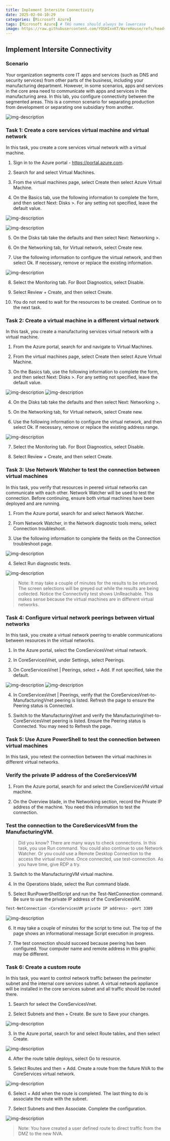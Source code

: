 ```yaml
---
title: Implement Intersite Connectivity
date: 2025-02-04-10:29
categories: [Microsoft Azure]
tags: [Microsoft Azure] # TAG names should always be lowercase
image: https://raw.githubusercontent.com/YOSHIxxKT/WareHouse/refs/heads/main/images/images/Vnet%20peering.png
---
```


## Implement Intersite Connectivity

### Scenario

Your organization segments core IT apps and services (such as DNS and security services) from other parts of the business, including your manufacturing department. However, in some scenarios, apps and services in the core area need to communicate with apps and services in the manufacturing area. In this lab, you configure connectivity between the segmented areas. This is a common scenario for separating production from development or separating one subsidiary from another.

![img-description](https://raw.githubusercontent.com/YOSHIxxKT/WareHouse/refs/heads/main/images/images/az104-lab05-architecture.png)

### Task 1: Create a core services virtual machine and virtual network

In this task, you create a core services virtual network with a virtual machine.

1. Sign in to the Azure portal - https://portal.azure.com.

2. Search for and select Virtual Machines.

3. From the virtual machines page, select Create then select Azure Virtual Machine.

4. On the Basics tab, use the following information to complete the form, and then select Next: Disks >. For any setting not specified, leave the default value.

![img-description](https://raw.githubusercontent.com/YOSHIxxKT/WareHouse/refs/heads/main/images/images/Lab5-1-4(1).png)

![img-description](https://raw.githubusercontent.com/YOSHIxxKT/WareHouse/refs/heads/main/images/images/Lab5-1-4(2).png)

5. On the Disks tab take the defaults and then select Next: Networking >.

6. On the Networking tab, for Virtual network, select Create new.

7. Use the following information to configure the virtual network, and then select Ok. If necessary, remove or replace the existing information.

![img-description](https://raw.githubusercontent.com/YOSHIxxKT/WareHouse/refs/heads/main/images/images/Lab5-1-7.png)

8. Select the Monitoring tab. For Boot Diagnostics, select Disable.

9. Select Review + Create, and then select Create.

10. You do not need to wait for the resources to be created. Continue on to the next task.

### Task 2: Create a virtual machine in a different virtual network

In this task, you create a manufacturing services virtual network with a virtual machine.

1. From the Azure portal, search for and navigate to Virtual Machines.

2. From the virtual machines page, select Create then select Azure Virtual Machine.

3. On the Basics tab, use the following information to complete the form, and then select Next: Disks >. For any setting not specified, leave the default value.

![img-description](https://raw.githubusercontent.com/YOSHIxxKT/WareHouse/refs/heads/main/images/images/Lab5-2-3(1).png)
![img-description](https://raw.githubusercontent.com/YOSHIxxKT/WareHouse/refs/heads/main/images/images/Lab5-2-3(2).png)


4. On the Disks tab take the defaults and then select Next: Networking >.

5. On the Networking tab, for Virtual network, select Create new.

6. Use the following information to configure the virtual network, and then select Ok. If necessary, remove or replace the existing address range.

![img-description](https://raw.githubusercontent.com/YOSHIxxKT/WareHouse/refs/heads/main/images/images/Lab5-2-6.png)

7. Select the Monitoring tab. For Boot Diagnostics, select Disable.

8. Select Review + Create, and then select Create.


### Task 3: Use Network Watcher to test the connection between virtual machines

In this task, you verify that resources in peered virtual networks can communicate with each other. Network Watcher will be used to test the connection. Before continuing, ensure both virtual machines have been deployed and are running.

1. From the Azure portal, search for and select Network Watcher.

2. From Network Watcher, in the Network diagnostic tools menu, select Connection troubleshoot.

3. Use the following information to complete the fields on the Connection troubleshoot page.

![img-description](https://raw.githubusercontent.com/YOSHIxxKT/WareHouse/refs/heads/main/images/images/Lab5-3-3.png)

4. Select Run diagnostic tests.

![img-description](https://raw.githubusercontent.com/YOSHIxxKT/WareHouse/refs/heads/main/images/images/Lab5-3-4.png)

> Note: It may take a couple of minutes for the results to be returned. The screen selections will be greyed out while the results are being collected. Notice the Connectivity test shows UnReachable. This makes sense because the virtual machines are in different virtual networks.

### Task 4: Configure virtual network peerings between virtual networks

In this task, you create a virtual network peering to enable communications between resources in the virtual networks.

1. In the Azure portal, select the CoreServicesVnet virtual network.

2. In CoreServicesVnet, under Settings, select Peerings.

3. On CoreServicesVnet | Peerings, select + Add. If not specified, take the default.

![img-description](https://raw.githubusercontent.com/YOSHIxxKT/WareHouse/refs/heads/main/images/images/Lab5-4-3(1).png)
![img-description](https://raw.githubusercontent.com/YOSHIxxKT/WareHouse/refs/heads/main/images/images/Lab5-4-3(2).png)

4. In CoreServicesVnet | Peerings, verify that the CoreServicesVnet-to-ManufacturingVnet peering is listed. Refresh the page to ensure the Peering status is Connected.

5. Switch to the ManufacturingVnet and verify the ManufacturingVnet-to-CoreServicesVnet peering is listed. Ensure the Peering status is Connected. You may need to Refresh the page.

### Task 5: Use Azure PowerShell to test the connection between virtual machines

In this task, you retest the connection between the virtual machines in different virtual networks.

### Verify the private IP address of the CoreServicesVM

1. From the Azure portal, search for and select the CoreServicesVM virtual machine.

2. On the Overview blade, in the Networking section, record the Private IP address of the machine. You need this information to test the connection.


### Test the connection to the CoreServicesVM from the ManufacturingVM.

> Did you know? There are many ways to check connections. In this task, you use Run command. You could also continue to use Network Watcher. Or you could use a Remote Desktop Connection to the access the virtual machine. Once connected, use test-connection. As you have time, give RDP a try.

3. Switch to the ManufacturingVM virtual machine.

4. In the Operations blade, select the Run command blade.

5. Select RunPowerShellScript and run the Test-NetConnection command. Be sure to use the private IP address of the CoreServicesVM.

``` Bash
Test-NetConnection <CoreServicesVM private IP address> -port 3389
```
![img-description](https://raw.githubusercontent.com/YOSHIxxKT/WareHouse/refs/heads/main/images/images/Lab5-5-5.png)

6. It may take a couple of minutes for the script to time out. The top of the page shows an informational message Script execution in progress.

7. The test connection should succeed because peering has been configured. Your computer name and remote address in this graphic may be different.

### Task 6: Create a custom route

In this task, you want to control network traffic between the perimeter subnet and the internal core services subnet. A virtual network appliance will be installed in the core services subnet and all traffic should be routed there.

1. Search for select the CoreServicesVnet.

2. Select Subnets and then + Create. Be sure to Save your changes.

![img-description](https://raw.githubusercontent.com/YOSHIxxKT/WareHouse/refs/heads/main/images/images/Lab5-6-2.png)

3. In the Azure portal, search for and select Route tables, and then select Create.

![img-description](https://raw.githubusercontent.com/YOSHIxxKT/WareHouse/refs/heads/main/images/images/Lab5-6-3.png)

4. After the route table deploys, select Go to resource.

5. Select Routes and then + Add. Create a route from the future NVA to the CoreServices virtual network.

![img-description](https://raw.githubusercontent.com/YOSHIxxKT/WareHouse/refs/heads/main/images/images/Lab5-6-5.png)

6. Select + Add when the route is completed. The last thing to do is associate the route with the subnet.

7. Select Subnets and then Associate. Complete the configuration.

![img-description](https://raw.githubusercontent.com/YOSHIxxKT/WareHouse/refs/heads/main/images/images/Lab5-6-7.png)

> Note: You have created a user defined route to direct traffic from the DMZ to the new NVA.